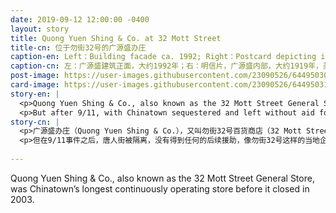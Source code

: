 ```yaml
---
date: 2019-09-12 12:00:00 -0400
layout: story
title: Quong Yuen Shing & Co. at 32 Mott Street
title-cn: 位于勿街32号的广源盛办庄
caption-en: Left：Building facade ca. 1992; Right：Postcard depicting interior ca. 1919, Museum of Chinese in America (MOCA) Collection
caption-cn: 左：广源盛建筑正面，大约1992年；右：明信片，广源盛内部，大约1919年，美国华人博物馆<br>（MOCA）馆藏
post-image: https://user-images.githubusercontent.com/23090526/64495030-97633500-d262-11e9-899f-e319d4f8780f.jpg
card-image: https://user-images.githubusercontent.com/23090526/64495031-97fbcb80-d262-11e9-8ccd-912fd8275336.jpg
story-en: |
  <p>Quong Yuen Shing & Co., also known as the 32 Mott Street General Store, was Chinatown’s longest continuously operating store before it closed in 2003. Founded in 1891 by Lee Lok, the last owner’s grandfather, the store originally sold typical goods like herbs, groceries, and silks while also functioning as a crucial social hub, post office, and banking center for the Chinese bachelor society. While the store’s functions shifted across generations, including selling souvenirs and handling utility bills for elderly and undocumented residents, its interior remained unchanged for over one hundred years – MOCA co-founder Jack Tchen told the New York Times that \"the interior is one of the most important surviving historical sites as far as I am concerned in the whole city from the 19th century.\"</p>
  <p>But after 9/11, with Chinatown sequestered and left without aid following the event, local businesses like 32 Mott Street began to fail. Paul J.Q. Lee, the last owner, was one of the plaintiffs in a lawsuit to reopen Park Row. But after he lost more than half his old revenue and fell behind on rent following 9/11, city marshals evicted Mr. Lee in 2003; MOCA salvaged the store’s sign from the trash. As of 2004, Mr. Lee still was still living next door to 32 Mott but painfully refused to enter its new incarnation when it reopened under new ownership selling tourist trinkets – while the skeleton of the original store’s cabinetry and shelves remains, the rest of its history has been stripped away.</p>
story-cn: |
  <p>广源盛办庄（Quong Yuen Shing & Co.），又叫勿街32号百货商店（32 Mott Street General Store），在2003年关闭以前，是唐人街营业时间最久的商店。由Lee Lok于1891年创建，他是最后一位店主的祖父，这家店最初主要销售草药、杂货和丝绸等典型商品，同时也是中国单身汉社区的重要的社交中心、邮局和银行中心。尽管随着世代的交替，商店的职能也在不断变化，包括售卖纪念品以及为老年人和没有身份的居民处理水电费帐单等，但是它的内部一百多年来一直未曾改变。MOCA的联合创始人陈国维（Jack Tchen）告诉《纽约时报》说“就我所关注的19世纪以来的整个城市而言，广源盛的内部是最重要的幸存历史遗迹之一。”</p>
  <p>但在9/11事件之后，唐人街被隔离，没有得到任何的后续援助，像勿街32号这样的当地企业开始倒闭。最后一位店主Paul J.Q. Lee，是要求重新开放Park Row的诉讼案的原告之一。但在9/11事件后，他失去了一半以上的原有收入，房租也没能按时支付，于是城市警察在2003年把他驱逐了；MOCA从垃圾堆里捡回了商店的招牌。截至2004年，李先生仍然还住在勿街32号隔壁，但却痛苦地拒绝进入新的店主重新开张后专卖旅游小饰品的店中——尽管原始商店的橱柜和货架等架构依然保留着，但其历史的其它部分已被一扫而光。</p>
  
---
```

Quong Yuen Shing & Co., also known as the 32 Mott Street General Store, was Chinatown’s longest continuously operating store before it closed in 2003.
